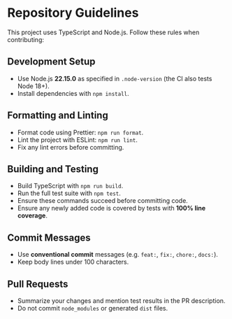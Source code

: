 # Repository Guidelines

This project uses TypeScript and Node.js. Follow these rules when contributing:

## Development Setup

- Use Node.js **22.15.0** as specified in `.node-version` (the CI also tests Node 18+).
- Install dependencies with `npm install`.

## Formatting and Linting

- Format code using Prettier: `npm run format`.
- Lint the project with ESLint: `npm run lint`.
- Fix any lint errors before committing.

## Building and Testing

- Build TypeScript with `npm run build`.
- Run the full test suite with `npm test`.
- Ensure these commands succeed before committing code.
- Ensure any newly added code is covered by tests with **100% line coverage**.

## Commit Messages

- Use **conventional commit** messages (e.g. `feat:`, `fix:`, `chore:`, `docs:`).
- Keep body lines under 100 characters.

## Pull Requests

- Summarize your changes and mention test results in the PR description.
- Do not commit `node_modules` or generated `dist` files.
